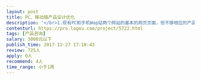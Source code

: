 ```yaml
---                
layout: post       
title: PC、移动端产品设计优化           
description: '</br>1.现有PC和手机Wap站两个网站的基本的网页页面，但不够相应的产品逻辑思维，需要根据产品业务属性进行产品设计深度的整体优化</br>2.根据现有的行业属性规划匹配的微信公众号后台产品设计和小程序的产品页面设</br>3.已寻找搞合作专家请通过项目发布</br>'     
contenturl: https://pro.lagou.com/project/5722.html      
tags: [产品咨询]            
salary: 3000元以下          
publish_time: 2017-12-27 17:18:43         
review: 725人                   
apply: 0人                   
recommend: 4人                   
time_range: 小于1周              
---                 
```

